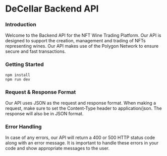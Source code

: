 # DeCellar Backend API

### Introduction

Welcome to the Backend API for the NFT Wine Trading Platform. Our API is designed to support the creation, management and trading of NFTs representing wines. Our API makes use of the Polygon Network to ensure secure and fast transactions.

### Getting Started

```
npm install
npm run dev
```
### Request & Response Format

Our API uses JSON as the request and response format. When making a request, make sure to set the Content-Type header to application/json. The response will also be in JSON format.

### Error Handling

In case of any errors, our API will return a 400 or 500 HTTP status code along with an error message. It is important to handle these errors in your code and show appropriate messages to the user.


